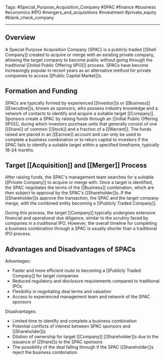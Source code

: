 Tags: #Special_Purpose_Acquisition_Company #SPAC #finance #business #economics #IPO #mergers_and_acquisitions #investment #private_equity #blank_check_company

---

## Overview

A Special Purpose Acquisition Company (SPAC) is a publicly traded [[Shell Company]] created to acquire or merge with an existing private company, allowing the target company to become public without going through the traditional [[Initial Public Offering (IPO)]] process. SPACs have become increasingly popular in recent years as an alternative method for private companies to access [[Public Capital Market]]s.

## Formation and Funding

SPACs are typically formed by experienced [[Investor]]s or [[Business]] [[Executive]]s, known as sponsors, who possess industry knowledge and a network of contacts to identify and acquire a suitable target [[Company]]. Sponsors create a SPAC by raising funds through an [[Initial Public Offering (IPO)]], during which investors purchase units that generally consist of one [[Share]] of common [[Stock]] and a fraction of a [[Warrant]]. The funds raised are placed in an [[Escrow]] account and can only be used to complete a business combination or to return capital to investors if the SPAC fails to identify a suitable target within a specified timeframe, typically 18-24 months.

## Target [[Acquisition]] and [[Merger]] Process

After raising funds, the SPAC's management team searches for a suitable [[Private Company]] to acquire or merge with. Once a target is identified, the SPAC negotiates the terms of the [[Business]] combination, which are then subject to approval by the SPAC's [[Shareholder]]s. If the [[Shareholder]]s approve the transaction, the SPAC and the target company merge, with the combined entity becoming a [[Publicly Traded Company]].

During this process, the target [[Company]] typically undergoes extensive financial and operational due diligence, similar to the scrutiny faced by companies in a traditional IPO. However, the overall timeline for completing a business combination through a SPAC is usually shorter than a traditional IPO process.

## Advantages and Disadvantages of SPACs

Advantages:

-   Faster and more efficient route to becoming a [[Publicly Traded Company]] for target companies
-   Reduced regulatory and disclosure requirements compared to traditional IPOs
-   Flexibility in negotiating deal terms and valuation
-   Access to experienced management team and network of the SPAC sponsors

Disadvantages:

-   Limited time to identify and complete a business combination
-   Potential conflicts of interest between SPAC sponsors and [[Shareholder]]s
-   Dilution of ownership for target [[Company]] [[Shareholder]]s due to the issuance of [[Share]]s to the SPAC sponsors
-   The possibility of the deal falling through if the SPAC [[Shareholder]]s reject the business combination